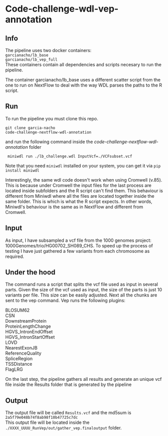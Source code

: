 # Code-challenge-wdl-vep-annotation

## Info
The pipeline uses two docker containers:   
<code>garcianacho/lb_base</code>   
<code>garcianacho/lb_vep_full</code>   
These containers contain all dependencies and scripts necesary to run the pipeline.  

The container garcianacho/lb_base uses a different scatter script from the one to run on NextFlow to deal with the way WDL parses the paths to the R script.  
   
## Run
To run the pipeline you must clone this repo.  

<code>git clone garcia-nacho code-challenge-nextflow-wdl-annotation</code>

and run the following command inside the *code-challenge-nextflow-wdl-annotation* folder

<code> miniwdl run ./lb_challenge.wdl InputVcf=./VCFsubset.vcf </code>
   
Note that you need <code>miniwdl</code> installed on your system, you can get it via <code>pip install miniwdl</code> 

Interestingly, the same wdl code doesn't work when using Cromwell (v.85). This is because under Cromwell the input files for the last process are located inside subfolders and the R script can't find them. This behaviour is different from Miniwdl where all the files are located together inside the same folder. This is which is what the R script expects. In other words, Miniwdl's behaviour is the same as in NextFlow and different from Cromwell. 
  
## Input
As input, I have subsampled a vcf file from the 1000 genomes project: 1000Genomes/trio/HG00702_SH089_CHS. To speed up the process of testing I have just gathered a few variants from each chromosome as required. 
   
## Under the hood   
The command runs a script that splits the vcf file used as input in several parts. Given the size of the vcf used as input, the size of the parts is just 10 variants per file. This size can be easily adjusted.
Next all the chunks are sent to the vep command. Vep runs the following plugins:
   
BLOSUM62   
CSN   
DownstreamProtein   
ProteinLengthChange   
HGVS_IntronEndOffset   
HGVS_IntronStartOffset   
LOVD   
NearestExonJB   
ReferenceQuality   
SpliceRegion   
TSSDistance   
FlagLRG   
   
On the last step, the pipeline gathers all results and generate an unique vcf file inside the Results folder that is generated by the pipeline 

## Output   
The output file will be called <code>Results.vcf</code> and the md5sum is <code>2a5f79e048b74f8ab98f10b47725c7dc</code>   
This output file will be located inside the <code>./XXXX_UUUU_RunVep/out/gather_vep.finaloutput</code> folder.
